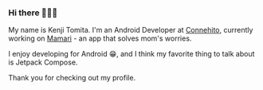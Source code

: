 ### Hi there 👋👋👋

My name is Kenji Tomita. I'm an Android Developer at [Connehito](https://connehito.com/), currently working on [Mamari](https://play.google.com/store/apps/details?id=com.connehito.mamariq&hl=ja) - an app that solves mom's worries.

I enjoy developing for Android 😁, and I think my favorite thing to talk about is Jetpack Compose.

Thank you for checking out my profile.

